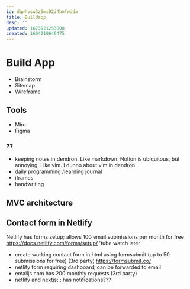 ```yaml
---
id: dqwhvsw3z6ms92i4bnfwdda
title: Buildapp
desc: ''
updated: 1673921253808
created: 1664210646475
---
```


# Build App
- Brainstorm
- Sitemap
- Wireframe

## Tools
- Miro
- Figma

### ??
- keeping notes in dendron. Like markdown. Notion is ubiquitous, but annoying. Like vim. I dunno about vim in dendron
- daily programming /learning journal
- iframes
- handwriting


## MVC architecture

## Contact form in Netlify
Netlify has forms setup; allows 100 email submissions per month for free
https://docs.netlify.com/forms/setup/
'tube watch later
- create working contact form in html using formsubmit (up to 50 submissions for free) (3rd party) https://formsubmit.co/
- netlify form requiring dashboard; can be forwarded to email
- emailjs.com has 200 monthly requests (3rd party)
- netlify and nextjs; ; has notifications???